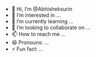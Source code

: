 - 👋 Hi, I’m @Abhisheksurin
- 👀 I’m interested in ...
- 🌱 I’m currently learning ...
- 💞️ I’m looking to collaborate on ...
- 📫 How to reach me ...
- 😄 Pronouns: ...
- ⚡ Fun fact: ...

<!---
Abhisheksurin/Abhisheksurin is a ✨ special ✨ repository because its `README.md` (this file) appears on your GitHub profile.
You can click the Preview link to take a look at your changes.
--->
